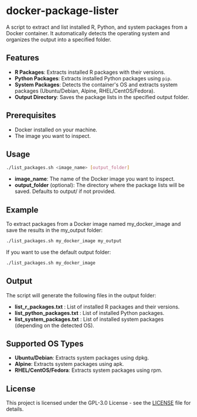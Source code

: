 # docker-package-lister
A script to extract and list installed R, Python, and system packages from a Docker container. It automatically detects the operating system and organizes the output into a specified folder.

## Features

- **R Packages**: Extracts installed R packages with their versions.
- **Python Packages**: Extracts installed Python packages using `pip`.
- **System Packages**: Detects the container's OS and extracts system packages (Ubuntu/Debian, Alpine, RHEL/CentOS/Fedora).
- **Output Directory**: Saves the package lists in the specified output folder.

## Prerequisites

- Docker installed on your machine.
- The image you want to inspect.

## Usage

```bash
./list_packages.sh <image_name> [output_folder]
```

- **image_name**: The name of the Docker image you want to inspect.
- **output_folder** (optional): The directory where the package lists will be saved. Defaults to output/ if not provided.

## Example
To extract packages from a Docker image named my_docker_image and save the results in the my_output folder:
```bash
./list_packages.sh my_docker_image my_output
```
If you want to use the default output folder:
```bash
./list_packages.sh my_docker_image
```

## Output
The script will generate the following files in the output folder:

- **list_r_packages.txt** : List of installed R packages and their versions.
- **list_python_packages.txt** : List of installed Python packages.
- **list_system_packages.txt** : List of installed system packages (depending on the detected OS).

## Supported OS Types
- **Ubuntu/Debian**: Extracts system packages using dpkg.
- **Alpine**: Extracts system packages using apk.
- **RHEL/CentOS/Fedora**: Extracts system packages using rpm.
## License
This project is licensed under the GPL-3.0 License - see the [LICENSE](https://github.com/maximelepetit/docker-package-lister/blob/main/LICENSE) file for details.

